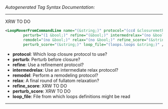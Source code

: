 _Autogenerated Tag Syntax Documentation:_

---
XRW TO DO

```xml
<LoopMoverFromCommandLine name="(&string;)" protocol="(ccd &closuremethod;)"
        perturb="(1 &bool;)" refine="(&bool;)" intermedrelax="(no &bool;)"
        remodel="(no &bool;)" relax="(no &bool;)" refine_score="(&string;)"
        perturb_score="(&string;)" loop_file="(loops.loops &string;)" />
```

-   **protocol**: Which loop closure protocol to use?
-   **perturb**: Perturb before closure?
-   **refine**: Use a refinement protocol?
-   **intermedrelax**: Use an intermediate relax protocol?
-   **remodel**: Perform a remodeling protocol?
-   **relax**: A final round of fullatom relaxation?
-   **refine_score**: XRW TO DO
-   **perturb_score**: XRW TO DO
-   **loop_file**: File from which loops definitions might be read

---
